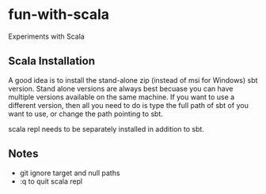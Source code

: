 # fun-with-scala

Experiments with Scala

## Scala Installation

A good idea is to install the stand-alone zip (instead of msi for Windows) sbt version.
Stand alone versions are always best becuase you can have multiple versions available
on the same machine. If you want to use a different version, then all you need to do
is type the full path of sbt of you want to use, or change the path pointing to sbt.

scala repl needs to be separately installed in addition to sbt.

## Notes

- git ignore target and null paths
- :q to quit scala repl
